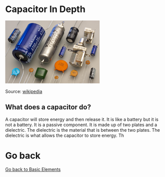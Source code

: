 # Capacitor In Depth

<img src="../../assets/Capacitors.jpg" width="300px">

Source: [wikipedia](https://en.wikipedia.org/wiki/Capacitor)

## What does a capacitor do?
A capacitor will store energy and then release it. It is like a battery but it is not a battery. It is a passive component. It is made up of two plates and a dielectric. The dielectric is the material that is between the two plates. The dielectric is what allows the capacitor to store energy. Th



# Go back
[Go back to Basic Elements](../Basic-Elements.md)